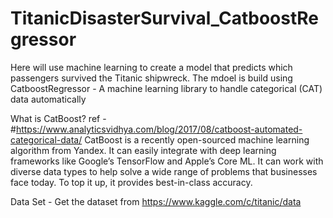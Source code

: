 # TitanicDisasterSurvival_CatboostRegressor
Here will use machine learning to create a model that predicts which passengers survived the Titanic shipwreck.
The mdoel is build using CatboostRegressor - A machine learning library to handle categorical (CAT) data automatically


What is CatBoost?  ref - #https://www.analyticsvidhya.com/blog/2017/08/catboost-automated-categorical-data/
CatBoost is a recently open-sourced machine learning algorithm from Yandex. It can easily integrate with deep learning frameworks like Google’s TensorFlow and Apple’s Core ML. It can work with diverse data types to help solve a wide range of problems that businesses face today. To top it up, it provides best-in-class accuracy.

Data Set - 
Get the dataset from https://www.kaggle.com/c/titanic/data

